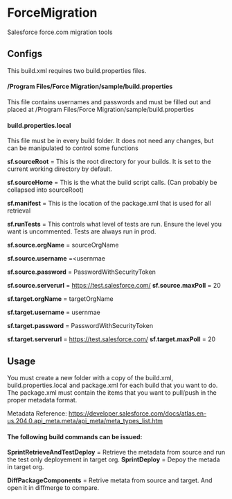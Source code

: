 # ForceMigration
Salesforce force.com migration tools

## Configs

This build.xml requires two build.properties files.

#### /Program Files/Force Migration/sample/build.properties

This file contains usernames and passwords and must be filled out and placed at /Program Files/Force Migration/sample/build.properties

#### build.properties.local

This file must be in every build folder. It does not need any changes, but can be manipulated to control some functions

**sf.sourceRoot** = This is the root directory for your builds. It is set to the current working directory by default.

**sf.sourceHome** = This is the what the build script calls. (Can probably be collapsed into sourceRoot)

**sf.manifest** = This is the location of the package.xml that is used for all retrieval

**sf.runTests** = This controls what level of tests are run. Ensure the level you want is uncommented. Tests are always run in prod.


**sf.source.orgName** = sourceOrgName

**sf.source.username** =<usernmae

**sf.source.password** = PasswordWithSecurityToken

**sf.source.serverurl** = https://test.salesforce.com/
**sf.source.maxPoll** = 20

**sf.target.orgName** = targetOrgName

**sf.target.username** = usernmae

**sf.target.password** = PasswordWithSecurityToken

**sf.target.serverurl** = https://test.salesforce.com/
**sf.target.maxPoll** = 20

## Usage

You must create a new folder with a copy of the build.xml, build.properties.local and package.xml for each build that you want to do. The package.xml must contain the items that you want to pull/push in the proper metadata format.

Metadata Reference: https://developer.salesforce.com/docs/atlas.en-us.204.0.api_meta.meta/api_meta/meta_types_list.htm

#### The following build commands can be issued:

**SprintRetrieveAndTestDeploy** = Retrieve the metadata from source and run the test only deployement in target org.
**SprintDeploy** = Depoy the metada in target org.

**DiffPackageComponents** = Retrive metata from source and target. And open it in diffmerge to compare.
